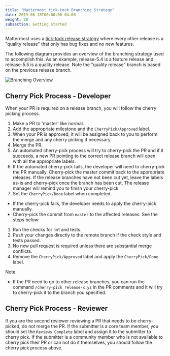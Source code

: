```yaml
---
title: "Mattermost tick-tock Branching Strategy"
date: 2019-06-18T00:00:00-04:00
weight: 20
subsection: Getting Started
---
```


Mattermost uses a [tick-tock release strategy](https://docs.mattermost.com/process/release-faq.html#release-overview) where every other release is a "quality release" that only has bug fixes and no new features.

The following diagram provides an overview of the branching strategy used to accomplish this. As an example, release-5.4 is a feature release and release-5.5 is a quality release. Note the "quality release" branch is based on the previous release branch.

![Branching Overview](/contribute/getting-started/branching-overview.png)


## Cherry Pick Process - Developer

When your PR is required on a release branch, you will follow the cherry picking process.

1. Make a PR to 'master' like normal.
1. Add the appropriate milestone and the `CherryPick/Approved` label.
1. When your PR is approved, it will be assigned back to you to perform the merge and any cherry picking if necessary.
1. Merge the PR.
1. An automated cherry-pick process will try to cherry-pick the PR and if it succeeds, a new PR pointing to the correct release branch will open with all the appropriate labels.
1. If the automated cherry-pick fails, the developer will need to cherry-pick the PR manually. Cherry-pick the master commit back to the appropriate releases. If the release branches have not been cut yet, leave the labels as-is and cherry-pick once the branch has been cut. The release manager will remind you to finish your cherry-pick.
1. Set the `CherryPick/Done` label when completed.

* If the cherry-pick fails, the developer needs to apply the cherry-pick manually.
* Cherry-pick the commit from `master` to the affected releases. See the steps below:
1. Run the checks for lint and tests.
1. Push your changes directly to the remote branch if the check style and tests passed.
1. No new pull request is required unless there are substantial merge conflicts.
1. Remove the `CherryPick/Approved` label and apply the `CherryPick/Done` label.

Note:
  - If the PR need to go to other release branches, you can run the command `/cherry-pick release-x.yz` in the PR comments and it will try to cherry-pick it to the branch you specified.

## Cherry Pick Process - Reviewer

If you are the second reviewer reviewing a PR that needs to be cherry-picked, do not merge the PR. If the submitter is a core team member, you should set the `Reviews Complete` label and assign it to the submitter to cherry pick. If the submitter is a community member who is not available to cherry pick their PR or can not do it themselves, you should follow the cherry pick process above.
